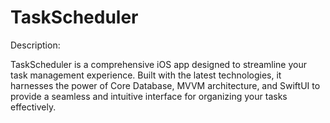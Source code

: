 # TaskScheduler

Description:

TaskScheduler is a comprehensive iOS app designed to streamline your task management experience. Built with the latest technologies, it harnesses the power of Core Database, MVVM architecture, and SwiftUI to provide a seamless and intuitive interface for organizing your tasks effectively.
